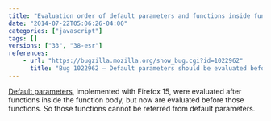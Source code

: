 ```yaml
---
title: "Evaluation order of default parameters and functions inside function body is changed"
date: "2014-07-22T05:06:26-04:00"
categories: ["javascript"]
tags: []
versions: ["33", "38-esr"]
references:
    - url: "https://bugzilla.mozilla.org/show_bug.cgi?id=1022962"
      title: "Bug 1022962 – Default parameters should be evaluated before function declarations"
---
```

[Default parameters](https://developer.mozilla.org/docs/Web/JavaScript/Reference/default_parameters), implemented with Firefox 15, were evaluated after functions inside the function body, but now are evaluated before those functions. So those functions cannot be referred from default parameters.
